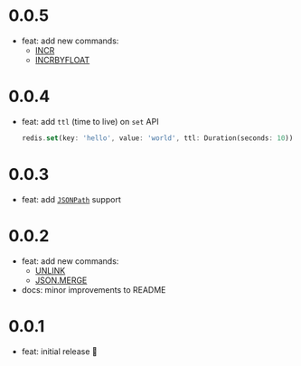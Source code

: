 # 0.0.5

- feat: add new commands:
  - [INCR](https://redis.io/commands/incr)
  - [INCRBYFLOAT](https://redis.io/commands/incrbyfloat)

# 0.0.4

- feat: add `ttl` (time to live) on `set` API
  ```dart
  redis.set(key: 'hello', value: 'world', ttl: Duration(seconds: 10));
  ```

# 0.0.3

- feat: add [`JSONPath`](https://redis.io/docs/data-types/json/path) support

# 0.0.2

- feat: add new commands:
  - [UNLINK](https://redis.io/commands/unlink)
  - [JSON.MERGE](https://redis.io/commands/json.merge)
- docs: minor improvements to README

# 0.0.1

- feat: initial release 🎉
